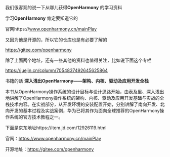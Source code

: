 我们很客观的说一下从哪儿获得**OpenHarmony** 的学习资料

学习**OpenHarmony** 肯定要知道它的

官网https://www.openharmony.cn/mainPlay

又因为他是开源的，所以它的仓库也是有必要了解的

https://gitee.com/openharmony

除了上面两个地址，还有一些其他的资料也值得关注，比如说下面这个专栏

https://juejin.cn/column/7054837492645625864



书籍的话
**深入浅出OpenHarmony——架构、内核、驱动及应用开发全栈**

本书从OpenHarmony操作系统的设计目标与设计思路开始，由表及里、深入浅出地讲解了OpenHarmony操作系统的架构、内核、驱动及应用开发基础与实战的全栈技术内容。在实战部分，从开发环境的安装配置开始，分别讲解了南向开发、北向开发的基本过程及实战案例，华为已将其作为面向全球推荐的OpenHarmony操作系统的官方技术教程之一。

下面是京东地址https://item.jd.com/12926119.html



官网：https://www.openharmony.cn/mainPlay

开源地址：https://gitee.com/openharmony

